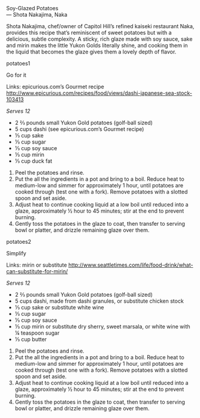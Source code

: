 <div class="title">Soy-Glazed Potatoes</div>
<div class="credit">— Shota Nakajima, Naka</div>

Shota Nakajima, chef/owner of Capitol Hill’s refined kaiseki restaurant Naka, provides this recipe that’s reminiscent of sweet potatoes but with a delicious, subtle complexity. A sticky, rich glaze made with soy sauce, sake and mirin makes the little Yukon Golds literally shine, and cooking them in the liquid that becomes the glaze gives them a lovely depth of flavor.

potatoes1

Go for it

Links:
epicurious.com’s Gourmet recipe
http://www.epicurious.com/recipes/food/views/dashi-japanese-sea-stock-103413

<em>Serves 12</em>

<ul>
  <li>2 ⅔ pounds small Yukon Gold potatoes (golf-ball sized)
  <li>5 cups dashi (see epicurious.com’s Gourmet recipe)
  <li>⅓ cup sake
  <li>⅓ cup sugar
  <li>⅓ cup soy sauce
  <li>⅓ cup mirin
  <li>⅓ cup duck fat
</ul>

<ol>
  <li>Peel the potatoes and rinse.
  <li>Put the all the ingredients in a pot and bring to a boil. Reduce heat to medium-low and simmer for approximately 1 hour, until potatoes are cooked through (test one with a fork). Remove potatoes with a slotted spoon and set aside.
  <li>Adjust heat to continue cooking liquid at a low boil until reduced into a glaze, approximately ½ hour to 45 minutes; stir at the end to prevent burning. 
  <li>Gently toss the potatoes in the glaze to coat, then transfer to serving bowl or platter, and drizzle remaining glaze over them.
</ol>

potatoes2

Simplify

Links:
mirin or substitute
http://www.seattletimes.com/life/food-drink/what-can-substitute-for-mirin/

<em>Serves 12</em>

<ul>
  <li>2 ⅔ pounds small Yukon Gold potatoes (golf-ball sized)
  <li>5 cups dashi, made from dashi granules, or substitute chicken stock
  <li>⅓ cup sake or substitute white wine
  <li>⅓ cup sugar
  <li>⅓ cup soy sauce
  <li>⅓ cup mirin or substitute dry sherry, sweet marsala, or white wine with ¼ teaspoon sugar
  <li>⅓ cup butter
</ul>

<ol>
  <li>Peel the potatoes and rinse.
  <li>Put the all the ingredients in a pot and bring to a boil. Reduce heat to medium-low and simmer for approximately 1 hour, until potatoes are cooked through (test one with a fork). Remove potatoes with a slotted spoon and set aside.
  <li>Adjust heat to continue cooking liquid at a low boil until reduced into a glaze, approximately ½ hour to 45 minutes; stir at the end to prevent burning. 
  <li>Gently toss the potatoes in the glaze to coat, then transfer to serving bowl or platter, and drizzle remaining glaze over them.
</ol>